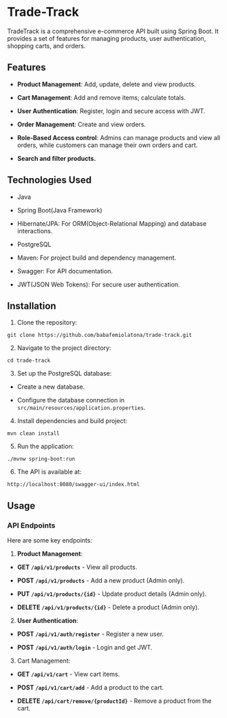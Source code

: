# Trade-Track

TradeTrack is a comprehensive e-commerce API built using Spring Boot. It provides a set of features for managing products, user authentication, shopping carts, and orders.

## Features

* **Product Management**: Add, update, delete and view products.
- **Cart Management**: Add and remove items; calculate totals.
* **User Authentication**: Register, login and secure access with JWT.
+ **Order Management**: Create and view orders.
- **Role-Based Access control**: Admins can manage products and view all orders, while customers can manage their own orders and cart.
+ **Search and filter products.**

## Technologies Used

- Java
+ Spring Boot(Java Framework)
- Hibernate/JPA: For ORM(Object-Relational Mapping) and database interactions.
* PostgreSQL
+ Maven: For project build and dependency management.
- Swagger: For API documentation.
+ JWT(JSON Web Tokens): For secure user authentication.

## Installation

1. Clone the repository:
  ```
  git clone https://github.com/babafemiolatona/trade-track.git
  ```
2. Navigate to the project directory:
  ```
  cd trade-track
  ```
3. Set up the PostgreSQL database:
  - Create a new database.
  + Configure the database connection in `src/main/resources/application.properties`.
4. Install dependencies and build project:
  ```
  mvn clean install
  ```
5. Run the application:
  ```
  ./mvnw spring-boot:run
  ```
6. The API is available at:
  ```
  http://localhost:8080/swagger-ui/index.html
  ```

## Usage
### API Endpoints
Here are some key endpoints:
1. **Product Management**:
  - **GET `/api/v1/products`** - View all products.
  + **POST `/api/v1/products`** - Add a new product (Admin only).
  * **PUT `/api/v1/products/{id}`** - Update product details (Admin only).
  + **DELETE `/api/v1/products/{id}`** - Delete a product (Admin only).
2. **User Authentication**:
  - **POST `/api/v1/auth/register`** - Register a new user.
  + **POST `/api/v1/auth/login`** - Login and get JWT.
3. Cart Management:
  - **GET `/api/v1/cart`** - View cart items.
  + **POST `/api/v1/cart/add`** - Add a product to the cart.
  * **DELETE `/api/cart/remove/{productId}`** - Remove a product from the cart.
